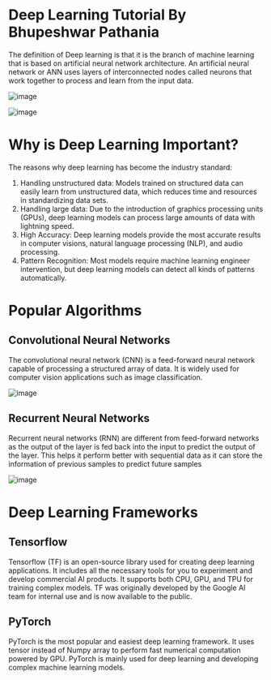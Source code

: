 # Deep Learning Tutorial By Bhupeshwar Pathania

The definition of Deep learning is that it is the branch of machine learning that is based on artificial neural network architecture. An artificial neural network or ANN uses layers of interconnected nodes called neurons that work together to process and learn from the input data.

![image](https://github.com/user-attachments/assets/7c202ad8-c01d-4742-8465-a09c596f4366)


![image](https://github.com/user-attachments/assets/fe54dec9-c3b6-4aef-b0a0-767f9daaa687)

# Why is Deep Learning Important?

The reasons why deep learning has become the industry standard:

1. Handling unstructured data: Models trained on structured data can easily learn from unstructured data, which reduces time and resources in standardizing data sets.
2. Handling large data: Due to the introduction of graphics processing units (GPUs), deep learning models can process large amounts of data with lightning speed.
3. High Accuracy: Deep learning models provide the most accurate results in computer visions, natural language processing (NLP), and audio processing.
4. Pattern Recognition: Most models require machine learning engineer intervention, but deep learning models can detect all kinds of patterns automatically.

# Popular Algorithms

## Convolutional Neural Networks

The convolutional neural network (CNN) is a feed-forward neural network capable of processing a structured array of data. It is widely used for computer vision applications such as image classification.

![image](https://github.com/user-attachments/assets/12160b68-41d9-483c-b582-c7c49ae61604)

## Recurrent Neural Networks

Recurrent neural networks (RNN) are different from feed-forward networks as the output of the layer is fed back into the input to predict the output of the layer. This helps it perform better with sequential data as it can store the information of previous samples to predict future samples

![image](https://github.com/user-attachments/assets/3f09b4f9-714e-4abb-8a5b-c036aaccae21)

# Deep Learning Frameworks

## Tensorflow

Tensorflow (TF) is an open-source library used for creating deep learning applications. It includes all the necessary tools for you to experiment and develop commercial AI products. It supports both CPU, GPU, and TPU for training complex models. TF was originally developed by the Google AI team for internal use and is now available to the public.

## PyTorch

PyTorch is the most popular and easiest deep learning framework. It uses tensor instead of Numpy array to perform fast numerical computation powered by GPU. PyTorch is mainly used for deep learning and developing complex machine learning models.





